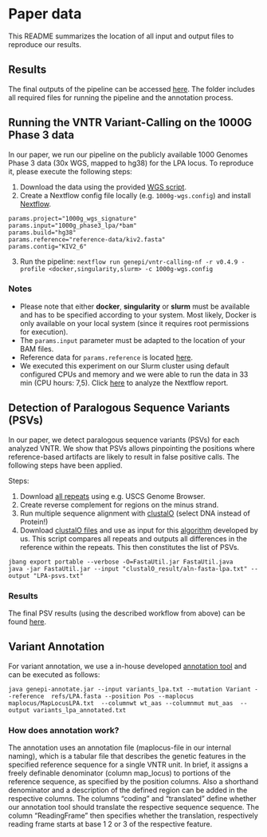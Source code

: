 # Paper data

This README summarizes the location of all input and output files to reproduce our results.  

## Results
The final outputs of the pipeline can be accessed [here](vntrs). The folder includes all required files for running the pipeline and the annotation process. 

## Running the VNTR Variant-Calling on the 1000G Phase 3 data

In our paper, we run our pipeline on the publicly available 1000 Genomes Phase 3 data (30x WGS, mapped to hg38) for the LPA locus. To reproduce it, please execute the following steps:

1) Download the data using the provided [WGS script](scripts/download-1000G-wgs-hg38.sh).
2) Create a Nextflow config file locally (e.g. `1000g-wgs.config`) and install [Nextflow](https://www.nextflow.io/docs/latest/getstarted.html#installation).
```
params.project="1000g_wgs_signature"
params.input="1000g_phase3_lpa/*bam"
params.build="hg38"
params.reference="reference-data/kiv2.fasta"
params.contig="KIV2_6"
```
3) Run the pipeline: `nextflow run genepi/vntr-calling-nf -r v0.4.9 -profile <docker,singularity,slurm> -c 1000g-wgs.config`

### Notes
* Please note that either **docker**, **singularity** or **slurm** must be available and has to be specified according to your system. Most likely, Docker is only available on your local system (since it requires root permissions for execution). 
* The `params.input` parameter must be adapted to the location of your BAM files.
* Reference data for `params.reference` is located [here](../reference-data).
* We executed this experiment on our Slurm cluster using default configured CPUs and memory and we were able to run the data in 33 min (CPU hours: 7,5). Click [here](https://html-preview.github.io/?url=https://raw.githubusercontent.com/genepi/vntr-calling-nf/main/paper_data/results/1000g-wgs-signature.html) to analyze the Nextflow report. 

## Detection of Paralogous Sequence Variants (PSVs)

In our paper, we detect paralogous sequence variants (PSVs) for each analyzed VNTR.  We show that PSVs allows pinpointing the positions where reference-based artifacts are likely to result in false positive calls. The following steps have been applied.

Steps:
1) Download [all repeats](psvs/clustalO_input) using e.g. USCS Genome Browser. 
2) Create reverse complement for regions on the minus strand.
3) Run multiple sequence alignment with [clustalO](https://www.ebi.ac.uk/Tools/msa/clustalo) (select DNA instead of Protein!)
4) Download [clustalO files](psvs/clustalO_result) and use as input for this [algorithm](scripts/FastaUtil.java) developed by us.
   This script compares all repeats and outputs all differences in the reference within the repeats. This then constitutes the list of PSVs.

```
jbang export portable --verbose -O=FastaUtil.jar FastaUtil.java
java -jar FastaUtil.jar --input "clustalO_result/aln-fasta-lpa.txt" --output "LPA-psvs.txt"
```

### Results
The final PSV results (using the described workflow from above) can be found [here](psvs/results).


## Variant Annotation

For variant annotation, we use a in-house developed [annotation tool](https://github.com/lukfor/genepi-annotate) and can be executed as follows:

```
java genepi-annotate.jar --input variants_lpa.txt --mutation Variant --reference  refs/LPA.fasta --position Pos --maplocus maplocus/MapLocusLPA.txt  --columnwt wt_aas --columnmut mut_aas  --output variants_lpa_annotated.txt
```

### How does annotation work?

The annotation uses an annotation file (maplocus-file in our internal naming), which is a tabular file that describes the genetic features in the specified reference sequence for a single VNTR unit. In brief, it assigns a freely definable denominator (column map_locus) to portions of the reference sequence, as specified by the position columns. Also a shorthand denominator and a description of the defined region can be added in the respective columns. The columns “coding” and “translated” define whether our annotation tool should translate the respective sequence sequence. The column “ReadingFrame” then specifies whether the translation, respectively reading frame starts at base 1 2 or 3 of the respective feature. 